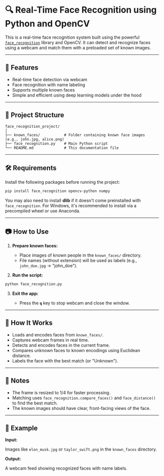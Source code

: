 # 🔍 Real-Time Face Recognition using Python and OpenCV

This is a real-time face recognition system built using the powerful [`face_recognition`](https://github.com/ageitgey/face_recognition) library and OpenCV. It can detect and recognize faces using a webcam and match them with a preloaded set of known images.

---

## 📸 Features

* Real-time face detection via webcam
* Face recognition with name labeling
* Supports multiple known faces
* Simple and efficient using deep learning models under the hood

---

## 📁 Project Structure

```
face_recognition_project/
│
├── known_faces/           # Folder containing known face images (e.g., john.jpg, alice.png)
├── face_recognition.py    # Main Python script
└── README.md              # This documentation file
```

---

## 🛠️ Requirements

Install the following packages before running the project:

```bash
pip install face_recognition opencv-python numpy
```

You may also need to install **dlib** if it doesn't come preinstalled with `face_recognition`. For Windows, it's recommended to install via a precompiled wheel or use Anaconda.

---

## 📷 How to Use

1. **Prepare known faces:**

   * Place images of known people in the `known_faces/` directory.
   * File names (without extension) will be used as labels (e.g., `john_doe.jpg` → "john\_doe").

2. **Run the script:**

```bash
python face_recognition.py
```

3. **Exit the app:**

   * Press the **`q`** key to stop webcam and close the window.

---

## 🧠 How It Works

* Loads and encodes faces from `known_faces/`.
* Captures webcam frames in real time.
* Detects and encodes faces in the current frame.
* Compares unknown faces to known encodings using Euclidean distance.
* Labels the face with the best match (or "Unknown").

---

## 📌 Notes

* The frame is resized to 1/4 for faster processing.
* Matching uses `face_recognition.compare_faces()` and `face_distance()` to find the best match.
* The known images should have clear, front-facing views of the face.

---

## 🚀 Example

**Input:**

Images like `elon_musk.jpg` or `taylor_swift.png` in the `known_faces` directory.

**Output:**

A webcam feed showing recognized faces with name labels.


